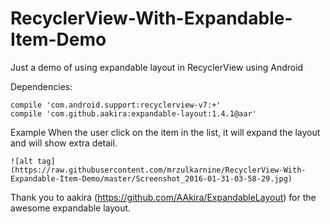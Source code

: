 # RecyclerView-With-Expandable-Item-Demo
Just a demo of using expandable layout in RecyclerView using Android


Dependencies:

    compile 'com.android.support:recyclerview-v7:+'
    compile 'com.github.aakira:expandable-layout:1.4.1@aar'
    
Example
    When the user click on the item in the list, it will expand the layout and will show extra detail.
    
    ![alt tag](https://raw.githubusercontent.com/mrzulkarnine/RecyclerView-With-Expandable-Item-Demo/master/Screenshot_2016-01-31-03-58-29.jpg)
    

Thank you to aakira (https://github.com/AAkira/ExpandableLayout) for the awesome expandable layout. 
